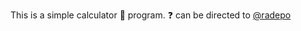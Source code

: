 This is a simple calculator :abacus: program. :question: can be directed to [@radepo](https://github.com/radepo)
